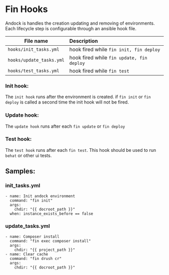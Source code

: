 # Fin Hooks 

Andock is handles the creation updating and removing of environments. Each lifecycle step is configurable through an ansible hook file.

| File name                  | Description |
|----------------------------|:------------|
| `hooks/init_tasks.yml`     | hook fired while `fin init, fin deploy` |
| `hooks/update_tasks.yml`   | hook fired while `fin update, fin deploy`|
| `hooks/test_tasks.yml`     | hook fired while `fin test`|
 
 ### Init hook:
 The `init hook` runs after the environment is created. if `fin init` or `fin deploy` is called a second time the init hook will not be fired.
 ### Update hook:
 The `update hook` runs after each `fin update` or `fin deploy`
 ### Test hook:
 The `test hook` runs after each `fin test`. This hook should be used to run `behat` or other ui tests.
  
 ## Samples:
 ### init_tasks.yml
 ```
 - name: Init andock environment
   command: "fin init"
   args:
     chdir: "{{ docroot_path }}"
   when: instance_exists_before == false
 ```
 
 ### update_tasks.yml
 ```
 - name: Composer install
   command: "fin exec composer install"
   args:
     chdir: "{{ project_path }}"
 - name: Clear cache
   command: "fin drush cr"
   args:
     chdir: "{{ docroot_path }}"
  ```
